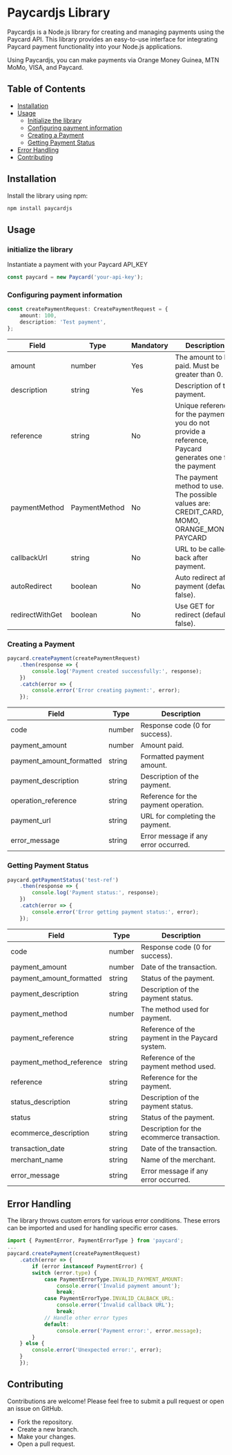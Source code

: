 # Paycardjs Library

Paycardjs is a Node.js library for creating and managing payments using the Paycard API. This library provides an easy-to-use interface for integrating Paycard payment functionality into your Node.js applications.

Using Paycardjs, you can make payments via Orange Money Guinea, MTN MoMo, VISA, and Paycard.

## Table of Contents

- [Installation](#installation)
- [Usage](#usage)
  - [Initialize the library](#initialization)
  - [Configuring payment information](#configuring-payment)
  - [Creating a Payment](#creating-a-payment)
  - [Getting Payment Status](#getting-payment-status)
- [Error Handling](#error-handling)
- [Contributing](#contributing)

## Installation

Install the library using npm:

```bash
npm install paycardjs
```

## Usage

### initialize the library

Instantiate a payment with your Paycard API_KEY

```typescript
const paycard = new Paycard('your-api-key');
```

### Configuring payment information

```typescript
const createPaymentRequest: CreatePaymentRequest = {
    amount: 100,
    description: 'Test payment',
};
```

| Field           | Type          |Mandatory | Description                                        |
|-----------------|---------------|----------|----------------------------------------------------|
| amount          | number        |  Yes     | The amount to be paid. Must be greater than 0.     |
| description     | string        |  Yes     | Description of the payment.                        |
| reference       | string        |  No      | Unique reference for the payment. if you do not provide a reference, Paycard generates one for the payment |
| paymentMethod   | PaymentMethod |  No      | The payment method to use. The possible values are: CREDIT_CARD, MOMO, ORANGE_MONEY, PAYCARD |
| callbackUrl     | string        |  No      | URL to be called back after payment.               |
| autoRedirect    | boolean       |  No      | Auto redirect after payment (default: false).      |
| redirectWithGet | boolean       |  No      | Use GET for redirect (default: false).             |

### Creating a Payment

```typescript
paycard.createPayment(createPaymentRequest)
    .then(response => {
        console.log('Payment created successfully:', response);
    })
    .catch(error => {
        console.error('Error creating payment:', error);
    });
```

| Field                    | Type   | Description                          |
|--------------------------|--------|--------------------------------------|
| code                     | number | Response code (0 for success).       |
| payment_amount           | number | Amount paid.                         |
| payment_amount_formatted | string | Formatted payment amount.            |
| payment_description      | string | Description of the payment.          |
| operation_reference      | string | Reference for the payment operation. |
| payment_url              | string | URL for completing the payment.      |
| error_message            | string | Error message if any error occurred. |

### Getting Payment Status

```typescript
paycard.getPaymentStatus('test-ref')
    .then(response => {
        console.log('Payment status:', response);
    })
    .catch(error => {
        console.error('Error getting payment status:', error);
    });
```
| Field                    | Type   | Description                                     |
|--------------------------|--------|-------------------------------------------------|
| code                     | number | Response code (0 for success).                  |
| payment_amount           | number | Date of the transaction.                        |
| payment_amount_formatted | string | Status of the payment.                          |
| payment_description      | string | Description of the payment status.              |
| payment_method           | number | The method used for payment.                    |
| payment_reference        | string | Reference of the payment in the Paycard system. |
| payment_method_reference | string | Reference of the payment method used.           |
| reference                | string | Reference for the payment.                      |
| status_description       | string | Description of the payment status.              |
| status                   | string | Status of the payment.                          |
| ecommerce_description    | string | Description for the ecommerce transaction.      |
| transaction_date         | string | Date of the transaction.                        |
| merchant_name            | string | Name of the merchant.                           |
| error_message            | string | Error message if any error occurred.            |

## Error Handling

The library throws custom errors for various error conditions. These errors can be imported and used for handling specific error cases.

```typescript
import { PaymentError, PaymentErrorType } from 'paycard';
...
paycard.createPayment(createPaymentRequest)
    .catch(error => {
        if (error instanceof PaymentError) {
        switch (error.type) {
            case PaymentErrorType.INVALID_PAYMENT_AMOUNT:
                console.error('Invalid payment amount');
                break;
            case PaymentErrorType.INVALID_CALBACK_URL:
                console.error('Invalid callback URL');
                break;
            // Handle other error types
            default:
                console.error('Payment error:', error.message);
        }
    } else {
        console.error('Unexpected error:', error);
    }
    });
```

## Contributing
Contributions are welcome! Please feel free to submit a pull request or open an issue on GitHub.

- Fork the repository.
- Create a new branch.
- Make your changes.
- Open a pull request.